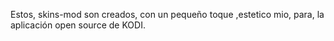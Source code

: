 Estos, skins-mod son creados, con un pequeño toque ,estetico mio, para, la aplicación open source de KODI.
